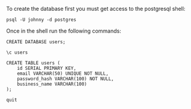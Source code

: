 To create the database first you must get access to the postgresql shell:

```
psql -U johnny -d postgres
```

Once in the shell run the following commands:

```
CREATE DATABASE users;

\c users

CREATE TABLE users (
    id SERIAL PRIMARY KEY,
    email VARCHAR(50) UNIQUE NOT NULL,
    password_hash VARCHAR(100) NOT NULL,
    business_name VARCHAR(100)
);

quit
```